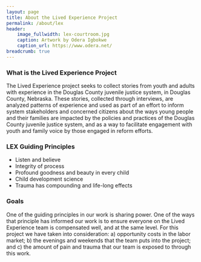 ```yaml
---
layout: page
title: About the Lived Experience Project
permalink: /about/lex
header:
    image_fullwidth: lex-courtroom.jpg
    caption: Artwork by Odera Igbokwe
    caption_url: https://www.odera.net/
breadcrumb: true
---
```


### What is the Lived Experience Project

The Lived Experience project seeks to collect stories from youth and adults with experience in the Douglas County juvenile justice system, in Douglas County, Nebraska. These stories, collected through interviews, are analyzed patterns of experience and used as part of an effort to inform system stakeholders and concerned citizens about the ways young people and their families are impacted by the policies and practices of the Douglas County juvenile justice system, and as a way to facilitate engagement with youth and family voice by those engaged in reform efforts.

### LEX Guiding Principles

- Listen and believe
- Integrity of process
- Profound goodness and beauty in every child
- Child development science
- Trauma has compounding and life-long effects

### Goals

One of the guiding principles in our work is sharing power. One of the ways that principle has informed our work is to ensure everyone on the Lived Experience team is compensated well, and at the same level. For this project we have taken into consideration: a) opportunity costs in the labor market; b) the evenings and weekends that the team puts into the project; and c) the amount of pain and trauma that our team is exposed to through this work.
